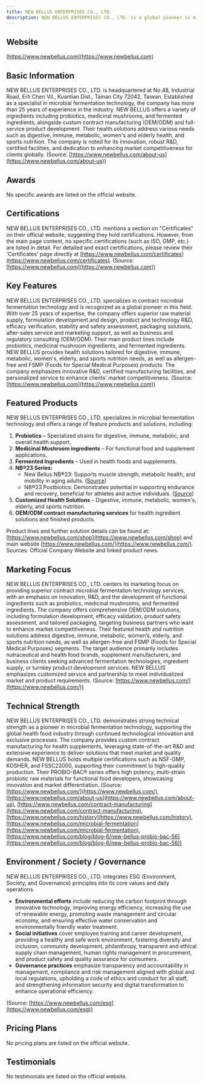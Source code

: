 ```yaml
---
title: NEW BELLUS ENTERPRISES CO., LTD.
description: NEW BELLUS ENTERPRISES CO., LTD. is a global pioneer in microbial fermentation technology, offering contract manufacturing services and a diverse range of health-focused ingredients such as probiotics, medicinal mushrooms, and fermented products. With over 25 years of expertise, the company provides tailored solutions to support digestive, immune, metabolic, and overall wellness, serving markets with innovative R&D, superior manufacturing facilities, and full-service OEM/ODM capabilities.
---
```


## Website

[https://www.newbellus.com](https://www.newbellus.com)

## Basic Information

NEW BELLUS ENTERPRISES CO., LTD. is headquartered at No.48, Industrial Road, Erh Chen Vil., Kuantian Dist., Tainan City 72042, Taiwan. Established as a specialist in microbial fermentation technology, the company has more than 25 years of experience in the industry. NEW BELLUS offers a variety of ingredients including probiotics, medicinal mushrooms, and fermented ingredients, alongside custom contract manufacturing (OEM/ODM) and full-service product development. Their health solutions address various needs such as digestive, immune, metabolic, women's and elderly health, and sports nutrition. The company is noted for its innovation, robust R&D, certified facilities, and dedication to enhancing market competitiveness for clients globally.
(Source: [https://www.newbellus.com/about-us](https://www.newbellus.com/about-us))

## Awards

No specific awards are listed on the official website.

## Certifications

NEW BELLUS ENTERPRISES CO., LTD. mentions a section on "Certificates" on their official website, suggesting they hold certifications. However, from the main page content, no specific certifications (such as ISO, GMP, etc.) are listed in detail. For detailed and exact certifications, please review their 'Certificates' page directly at [https://www.newbellus.com/certificates](https://www.newbellus.com/certificates).
(Source: [https://www.newbellus.com](https://www.newbellus.com))

## Key Features

NEW BELLUS ENTERPRISES CO., LTD. specializes in contract microbial fermentation technology and is recognized as a global pioneer in this field. With over 25 years of expertise, the company offers superior raw material supply, formulation development and design, product and technology R&D, efficacy verification, stability and safety assessment, packaging solutions, after-sales service and marketing support, as well as business and regulatory consulting (OEM/ODM). Their main product lines include probiotics, medicinal mushroom ingredients, and fermented ingredients. NEW BELLUS provides health solutions tailored for digestive, immune, metabolic, women's, elderly, and sports nutrition needs, as well as allergen-free and FSMP (Foods for Special Medical Purposes) products. The company emphasizes innovative R&D, certified manufacturing facilities, and personalized service to enhance clients' market competitiveness.
(Source: [https://www.newbellus.com](https://www.newbellus.com))

## Featured Products

NEW BELLUS ENTERPRISES CO., LTD. specializes in microbial fermentation technology and offers a range of feature products and solutions, including:

1. **Probiotics** – Specialized strains for digestive, immune, metabolic, and overall health support.
2. **Medicinal Mushroom ingredients** – For functional food and supplement applications.
3. **Fermented Ingredients** – Used in health foods and supplements.
4. **NB®23 Series:**
    - New Bellus NB®23: Supports muscle strength, metabolic health, and mobility in aging adults. ([Source](https://www.newbellus.com/blog/news-2/nb23-clinical-55))
    - NB®23 Postbiotics: Demonstrates potential in supporting endurance and recovery, beneficial for athletes and active individuals. ([Source](https://www.newbellus.com/blog/news-2/nb23-postbiotic-60))
5. **Customized Health Solutions** – Digestive, immune, metabolic, women's, elderly, and sports nutrition.
6. **OEM/ODM contract manufacturing services** for health ingredient solutions and finished products.

Product lines and further solution details can be found at: [https://www.newbellus.com/shop](https://www.newbellus.com/shop) and main website [https://www.newbellus.com/](https://www.newbellus.com/).
Sources: Official Company Website and linked product news.

## Marketing Focus

NEW BELLUS ENTERPRISES CO., LTD. centers its marketing focus on providing superior contract microbial fermentation technology services, with an emphasis on innovation, R&D, and the development of functional ingredients such as probiotics, medicinal mushrooms, and fermented ingredients. The company offers comprehensive OEM/ODM solutions, including formulation development, efficacy validation, product safety assessment, and tailored packaging, targeting business partners who want to enhance market competitiveness. Their featured health and nutrition solutions address digestive, immune, metabolic, women’s, elderly, and sports nutrition needs, as well as allergen-free and FSMP (Foods for Special Medical Purposes) segments. The target audience primarily includes nutraceutical and health food brands, supplement manufacturers, and business clients seeking advanced fermentation technologies, ingredient supply, or turnkey product development services. NEW BELLUS emphasizes customized service and partnership to meet individualized market and product requirements.
(Source: [https://www.newbellus.com/](https://www.newbellus.com/))

## Technical Strength

NEW BELLUS ENTERPRISES CO., LTD. demonstrates strong technical strength as a pioneer in microbial fermentation technology, supporting the global health food industry through continued technological innovation and exclusive processes. The company provides custom contract manufacturing for health supplements, leveraging state-of-the-art R&D and extensive experience to deliver solutions that meet market and quality demands. NEW BELLUS holds multiple certifications such as NSF-GMP, KOSHER, and FSSC22000, supporting their commitment to high-quality production. Their PROBIO-BAC® series offers high potency, multi-strain probiotic raw materials for functional food developers, showcasing innovation and market differentiation.
(Source: [https://www.newbellus.com/](https://www.newbellus.com/), [https://www.newbellus.com/about-us](https://www.newbellus.com/about-us), [https://www.newbellus.com/contract-manufacturing](https://www.newbellus.com/contract-manufacturing), [https://www.newbellus.com/history](https://www.newbellus.com/history), [https://www.newbellus.com/microbial-fermentation](https://www.newbellus.com/microbial-fermentation), [https://www.newbellus.com/blog/blog-6/new-bellus-probio-bac-56](https://www.newbellus.com/blog/blog-6/new-bellus-probio-bac-56))

## Environment / Society / Governance

NEW BELLUS ENTERPRISES CO., LTD. integrates ESG (Environment, Society, and Governance) principles into its core values and daily operations.

- **Environmental efforts** include reducing the carbon footprint through innovative technology, improving energy efficiency, increasing the use of renewable energy, promoting waste management and circular economy, and ensuring effective water conservation and environmentally friendly water treatment.
- **Social initiatives** cover employee training and career development, providing a healthy and safe work environment, fostering diversity and inclusion, community development, philanthropy, transparent and ethical supply chain management, human rights management in procurement, and product safety and quality assurance for consumers.
- **Governance practices** emphasize transparency and accountability in management, compliance and risk management aligned with global and local regulations, upholding a code of ethics and conduct for all staff, and strengthening information security and digital transformation to enhance operational efficiency.

(Source: [https://www.newbellus.com/esg](https://www.newbellus.com/esg))

## Pricing Plans

No pricing plans are listed on the official website.

## Testimonials

No testimonials are listed on the official website.